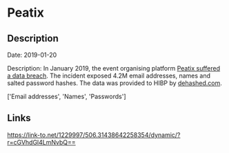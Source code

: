 # Peatix

## Description

Date: 2019-01-20

Description:
In January 2019, the event organising platform <a href="https://www.zdnet.com/article/hacker-leaks-the-user-data-of-event-management-app-peatix/" target="_blank" rel="noopener">Peatix suffered a data breach</a>. The incident exposed 4.2M email addresses, names and salted password hashes. The data was provided to HIBP by <a href="https://dehashed.com/" target="_blank" rel="noopener">dehashed.com</a>.


['Email addresses', 'Names', 'Passwords']

## Links

https://link-to.net/1229997/506.31438642258354/dynamic/?r=cGVhdGl4LmNvbQ==